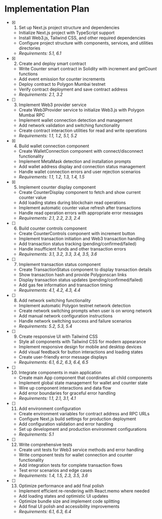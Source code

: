 # Implementation Plan

- [x] 1. Set up Next.js project structure and dependencies
  - Initialize Next.js project with TypeScript support
  - Install Web3.js, Tailwind CSS, and other required dependencies
  - Configure project structure with components, services, and utilities directories
  - _Requirements: 5.1, 6.1_

- [x] 2. Create and deploy smart contract
  - Write Counter smart contract in Solidity with increment and getCount functions
  - Add event emission for counter increments
  - Deploy contract to Polygon Mumbai testnet
  - Verify contract deployment and save contract address
  - _Requirements: 2.1, 3.2_

- [ ] 3. Implement Web3 provider service
  - Create Web3Provider service to initialize Web3.js with Polygon Mumbai RPC
  - Implement wallet connection detection and management
  - Add network validation and switching functionality
  - Create contract interaction utilities for read and write operations
  - _Requirements: 1.1, 1.2, 5.1, 5.2_

- [x] 4. Build wallet connection component
  - Create WalletConnection component with connect/disconnect functionality
  - Implement MetaMask detection and installation prompts
  - Add wallet address display and connection status management
  - Handle wallet connection errors and user rejection scenarios
  - _Requirements: 1.1, 1.2, 1.3, 1.4, 1.5_

- [x] 5. Implement counter display component
  - Create CounterDisplay component to fetch and show current counter value
  - Add loading states during blockchain read operations
  - Implement automatic counter value refresh after transactions
  - Handle read operation errors with appropriate error messages
  - _Requirements: 2.1, 2.2, 2.3, 2.4_

- [ ] 6. Build counter controls component
  - Create CounterControls component with increment button
  - Implement transaction initiation and Web3 transaction handling
  - Add transaction status tracking (pending/confirmed/failed)
  - Handle insufficient funds and other transaction errors
  - _Requirements: 3.1, 3.2, 3.3, 3.4, 3.5, 3.6_

- [ ] 7. Implement transaction status component
  - Create TransactionStatus component to display transaction details
  - Show transaction hash and provide Polygonscan links
  - Display transaction status updates (pending/confirmed/failed)
  - Add gas fee information and transaction timing
  - _Requirements: 4.1, 4.2, 4.3, 4.4_

- [ ] 8. Add network switching functionality
  - Implement automatic Polygon testnet network detection
  - Create network switching prompts when user is on wrong network
  - Add manual network configuration instructions
  - Handle network switching success and failure scenarios
  - _Requirements: 5.2, 5.3, 5.4_

- [ ] 9. Create responsive UI with Tailwind CSS
  - Style all components with Tailwind CSS for modern appearance
  - Implement responsive design for mobile and desktop devices
  - Add visual feedback for button interactions and loading states
  - Create user-friendly error message displays
  - _Requirements: 6.1, 6.2, 6.3, 6.4, 6.5_

- [ ] 10. Integrate components in main application
  - Create main App component that coordinates all child components
  - Implement global state management for wallet and counter state
  - Wire up component interactions and data flow
  - Add error boundaries for graceful error handling
  - _Requirements: 1.1, 2.1, 3.1, 4.1_

- [ ] 11. Add environment configuration
  - Create environment variables for contract address and RPC URLs
  - Configure Next.js build settings for production deployment
  - Add configuration validation and error handling
  - Set up development and production environment configurations
  - _Requirements: 5.1_

- [ ] 12. Write comprehensive tests
  - Create unit tests for Web3 service methods and error handling
  - Write component tests for wallet connection and counter functionality
  - Add integration tests for complete transaction flows
  - Test error scenarios and edge cases
  - _Requirements: 1.4, 1.5, 2.3, 3.5, 3.6_

- [ ] 13. Optimize performance and add final polish
  - Implement efficient re-rendering with React.memo where needed
  - Add loading states and optimistic UI updates
  - Optimize bundle size and implement code splitting
  - Add final UI polish and accessibility improvements
  - _Requirements: 6.1, 6.3, 6.4_
